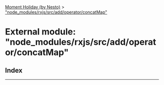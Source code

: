 [Moment Holiday (by Nesto)](../README.md) > ["node_modules/rxjs/src/add/operator/concatMap"](../modules/_node_modules_rxjs_src_add_operator_concatmap_.md)

# External module: "node_modules/rxjs/src/add/operator/concatMap"

## Index

---

